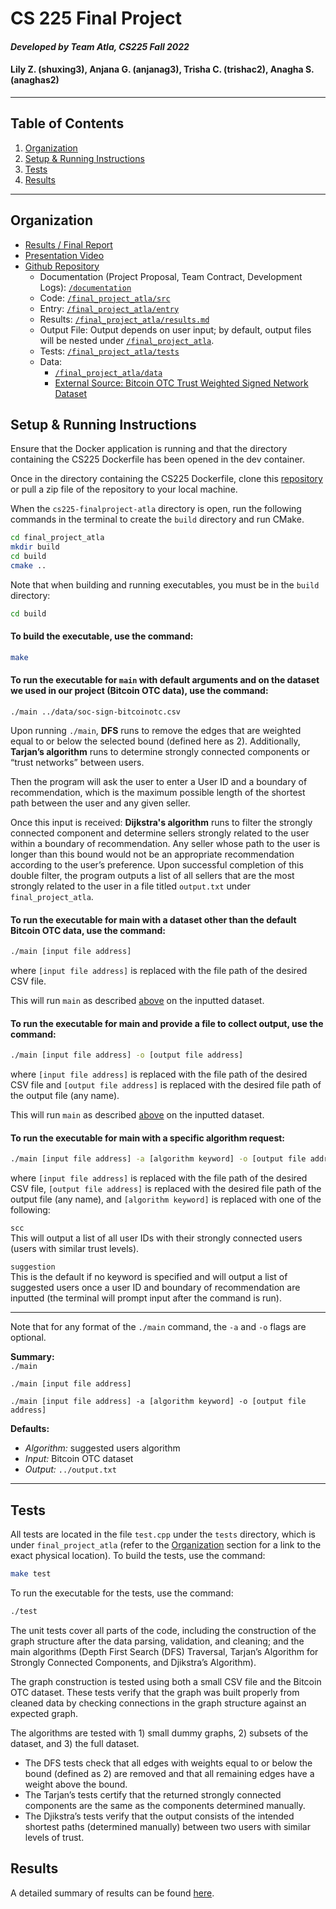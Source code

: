 # CS 225 Final Project
#### *Developed by **Team Atla**, CS225 Fall 2022*
#### Lily Z. (shuxing3), Anjana G. (anjanag3), Trisha C. (trishac2), Anagha S. (anaghas2) 
- - -
## Table of Contents
1. [Organization](#organization)
2. [Setup & Running Instructions](#setup--running-instructions)
3. [Tests](#tests)
4. [Results](#results)
- - -
## Organization
- [Results / Final Report](https://github.com/trishacho/cs225-finalproject-atla/blob/main/Documentation/results.md)
- [Presentation Video](https://illinois.zoom.us/rec/play/uLt5crYYIYsWwYwacecyYeYFQ63mj0yeVdUE0cCi_bRJApU5agiPb7pOiEPKLOyrPUpGo6Fvb3KOtrN6.gOlPTW_XtGHRPryV?continueMode=true&_x_zm_rtaid=D5T4zKyWQN6tl1yVks7esg.1670643977688.5a34bcd22734df256e3397b56fd68597&_x_zm_rhtaid=513)
- [Github Repository](https://github.com/trishacho/cs225-finalproject-atla)
  - Documentation (Project Proposal, Team Contract, Development Logs): [`/documentation`](https://github.com/trishacho/cs225-finalproject-atla/tree/main/Documentation)
  - Code: [`/final_project_atla/src`](https://github.com/trishacho/cs225-finalproject-atla/tree/main/final_project_atla/src)
  - Entry: [`/final_project_atla/entry`](https://github.com/trishacho/cs225-finalproject-atla/tree/main/final_project_atla/entry)
  - Results: [`/final_project_atla/results.md`](https://github.com/trishacho/cs225-finalproject-atla/blob/main/final_project_atla/output.txt)
  - Output File: Output depends on user input; by default, output files will be nested under [`/final_project_atla`](https://github.com/trishacho/cs225-finalproject-atla/tree/main/final_project_atla).
  - Tests: [`/final_project_atla/tests`](https://github.com/trishacho/cs225-finalproject-atla/tree/main/final_project_atla/tests)
  - Data:
    - [`/final_project_atla/data`](https://github.com/trishacho/cs225-finalproject-atla/tree/main/final_project_atla/data)
    - [External Source: Bitcoin OTC Trust Weighted Signed Network Dataset](http://snap.stanford.edu/data/soc-sign-bitcoin-otc.html)
 
## Setup & Running Instructions
Ensure that the Docker application is running and that the directory containing the CS225 Dockerfile has been opened in the dev container.

Once in the directory containing the CS225 Dockerfile, clone this [repository](https://github.com/trishacho/cs225-finalproject-atla) or pull a zip file of the repository to your local machine.

When the `cs225-finalproject-atla` directory is open, run the following commands in the terminal to create the `build` directory and run CMake.

```bash
cd final_project_atla
mkdir build
cd build
cmake ..
```

Note that when building and running executables, you must be in the `build` directory:
```bash
cd build
```

#### **To build the executable, use the command:**
```bash
make
```
#### **To run the executable for `main` with default arguments and on the dataset we used in our project (Bitcoin OTC data), use the command:**
```
./main ../data/soc-sign-bitcoinotc.csv
```
Upon running `./main`, **DFS** runs to remove the edges that are weighted equal to or below the selected bound (defined here as 2). Additionally, **Tarjan’s algorithm** runs to determine strongly connected components or “trust networks” between users.
 
Then the program will ask the user to enter a User ID and a boundary of recommendation, which is the maximum possible length of the shortest path between the user and any given seller.
 
Once this input is received: **Dijkstra's algorithm** runs to filter the strongly connected component and determine sellers strongly related to the user within a boundary of recommendation. Any seller whose path to the user is longer than this bound would not be an appropriate recommendation according to the user’s preference. Upon successful completion of this double filter, the program outputs a list of all sellers that are the most strongly related to the user in a file titled `output.txt` under `final_project_atla`.
 
#### **To run the executable for main with a dataset other than the default Bitcoin OTC data, use the command:**
```bash
./main [input file address]
```
where `[input file address]` is replaced with the file path of the desired CSV file.
 
This will run `main` as described [above](#to-run-the-executable-for-main-with-default-arguments-use-the-command) on the inputted dataset.

#### **To run the executable for main and provide a file to collect output, use the command:**
```bash
./main [input file address] -o [output file address]
```
where `[input file address]` is replaced with the file path of the desired CSV file and `[output file address]` is replaced with the desired file path of the output file (any name).
 
This will run `main` as described [above](#to-run-the-executable-for-main-with-default-arguments-use-the-command) on the inputted dataset.

#### **To run the executable for main with a specific algorithm request:**
```bash
./main [input file address] -a [algorithm keyword] -o [output file address]
```
where `[input file address]` is replaced with the file path of the desired CSV file, `[output file address]` is replaced with the desired file path of the output file (any name), and `[algorithm keyword]` is replaced with one of the following:

`scc` <br/>
This will output a list of all user IDs with their strongly connected users (users with similar trust levels).

`suggestion` <br/>
This is the default if no keyword is specified and will output a list of suggested users once a user ID and boundary of recommendation are inputted (the terminal will prompt input after the command is run).

- - -
Note that for any format of the `./main` command, the `-a` and `-o` flags are optional.

**Summary:** <br/>
`./main`

`./main [input file address]`

`./main [input file address] -a [algorithm keyword] -o [output file address]`

**Defaults:** <br/>
- *Algorithm:* suggested users algorithm <br/>
- *Input:* Bitcoin OTC dataset <br/>
- *Output:* `../output.txt`
- - -

 
## Tests
All tests are located in the file `test.cpp` under the `tests` directory, which is under `final_project_atla` (refer to the [Organization](#organization) section for a link to the exact physical location). To build the tests, use the command:
```bash
make test
```
To run the executable for the tests, use the command:
```bash
./test
```
The unit tests cover all parts of the code, including the construction of the graph structure after the data parsing, validation, and cleaning; and the main algorithms (Depth First Search (DFS) Traversal, Tarjan’s Algorithm for Strongly Connected Components, and Djikstra’s Algorithm).
 
The graph construction is tested using both a small CSV file and the Bitcoin OTC dataset. These tests verify that the graph was built properly from cleaned data by checking connections in the graph structure against an expected graph. 
 
The algorithms are tested with 1) small dummy graphs, 2) subsets of the dataset, and 3) the full dataset. 
- The DFS tests check that all edges with weights equal to or below the bound (defined as 2) are removed and that all remaining edges have a weight above the bound. 
- The Tarjan’s tests certify that the returned strongly connected components are the same as the components determined manually. 
- The Djikstra’s tests verify that the output consists of the intended shortest paths (determined manually) between two users with similar levels of trust.
 
## Results
A detailed summary of results can be found [here](https://github.com/trishacho/cs225-finalproject-atla/tree/main/Documentation/results.md).
